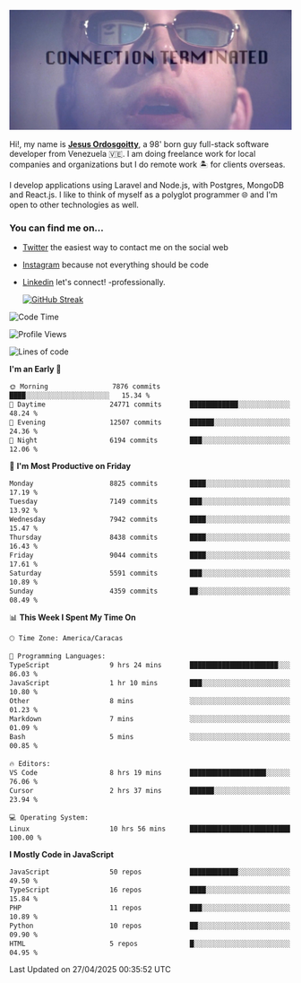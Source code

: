 ![hackers movie reference](./disconnected.jpg)

Hi!, my name is [**Jesus Ordosgoitty**](https://jodaz.dev), a 98' born guy full-stack software developer from Venezuela 🇻🇪. I am doing freelance work for local companies and organizations but I do remote work 🏝️ for clients overseas. 

I develop applications using Laravel and Node.js, with Postgres, MongoDB and React.js. I like to think of myself as a polyglot programmer 🌐 and I'm open to other technologies as well.

### You can find me on...

- [Twitter](https://twitter.com/jodaz_) the easiest way to contact me on the social web
- [Instagram](https://instagram.com/jodaz_) because not everything should be code
- [Linkedin](https://linkedin.com/in/jodaz) let's connect! -professionally.


    [![GitHub Streak](https://streak-stats.demolab.com?user=jodaz&theme=tokyonight)](https://git.io/streak-stats)

<!--START_SECTION:waka-->
![Code Time](http://img.shields.io/badge/Code%20Time-6%2C375%20hrs%2028%20mins-blue)

![Profile Views](http://img.shields.io/badge/Profile%20Views-0-blue)

![Lines of code](https://img.shields.io/badge/From%20Hello%20World%20I%27ve%20Written-83.5%20million%20lines%20of%20code-blue)

**I'm an Early 🐤** 

```text
🌞 Morning                7876 commits        ████░░░░░░░░░░░░░░░░░░░░░   15.34 % 
🌆 Daytime                24771 commits       ████████████░░░░░░░░░░░░░   48.24 % 
🌃 Evening                12507 commits       ██████░░░░░░░░░░░░░░░░░░░   24.36 % 
🌙 Night                  6194 commits        ███░░░░░░░░░░░░░░░░░░░░░░   12.06 % 
```
📅 **I'm Most Productive on Friday** 

```text
Monday                   8825 commits        ████░░░░░░░░░░░░░░░░░░░░░   17.19 % 
Tuesday                  7149 commits        ███░░░░░░░░░░░░░░░░░░░░░░   13.92 % 
Wednesday                7942 commits        ████░░░░░░░░░░░░░░░░░░░░░   15.47 % 
Thursday                 8438 commits        ████░░░░░░░░░░░░░░░░░░░░░   16.43 % 
Friday                   9044 commits        ████░░░░░░░░░░░░░░░░░░░░░   17.61 % 
Saturday                 5591 commits        ███░░░░░░░░░░░░░░░░░░░░░░   10.89 % 
Sunday                   4359 commits        ██░░░░░░░░░░░░░░░░░░░░░░░   08.49 % 
```


📊 **This Week I Spent My Time On** 

```text
🕑︎ Time Zone: America/Caracas

💬 Programming Languages: 
TypeScript               9 hrs 24 mins       ██████████████████████░░░   86.03 % 
JavaScript               1 hr 10 mins        ███░░░░░░░░░░░░░░░░░░░░░░   10.80 % 
Other                    8 mins              ░░░░░░░░░░░░░░░░░░░░░░░░░   01.23 % 
Markdown                 7 mins              ░░░░░░░░░░░░░░░░░░░░░░░░░   01.09 % 
Bash                     5 mins              ░░░░░░░░░░░░░░░░░░░░░░░░░   00.85 % 

🔥 Editors: 
VS Code                  8 hrs 19 mins       ███████████████████░░░░░░   76.06 % 
Cursor                   2 hrs 37 mins       ██████░░░░░░░░░░░░░░░░░░░   23.94 % 

💻 Operating System: 
Linux                    10 hrs 56 mins      █████████████████████████   100.00 % 
```

**I Mostly Code in JavaScript** 

```text
JavaScript               50 repos            ████████████░░░░░░░░░░░░░   49.50 % 
TypeScript               16 repos            ████░░░░░░░░░░░░░░░░░░░░░   15.84 % 
PHP                      11 repos            ███░░░░░░░░░░░░░░░░░░░░░░   10.89 % 
Python                   10 repos            ██░░░░░░░░░░░░░░░░░░░░░░░   09.90 % 
HTML                     5 repos             █░░░░░░░░░░░░░░░░░░░░░░░░   04.95 % 
```




 Last Updated on 27/04/2025 00:35:52 UTC
<!--END_SECTION:waka-->
